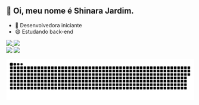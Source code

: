 ## 👋 Oi, meu nome é Shinara Jardim.

- 🌱 Desenvolvedora iniciante
- 😄 Estudando back-end

 <div>
  <a href="https://github.com/GardenShinara">
  <img height="180em" src="https://github-readme-stats.vercel.app/api?username=GardenShinara&show_icons=true&theme=radical&include_all_commits=true&count_private=true"/>
  <img height="180em" src="https://github-readme-stats.vercel.app/api/top-langs/?username=GardenShinara&layout=compact&langs_count=7&theme=radical"/>
</div>
  
  <div>  
  <a href = "mailto:shi.nara@hotmail."><img src="https://img.shields.io/badge/Microsoft_Outlook-0078D4?style=for-the-badge&logo=microsoft-outlook&logoColor=white" target="_blank"></a>
  <a href="https://www.linkedin.com/in/shinara-jardim-380728212/" target="_blank"><img src="https://img.shields.io/badge/-LinkedIn-%230077B5?style=for-the-badge&logo=linkedin&logoColor=white" target="_blank"></a> 
 
  ![Snake animation](https://github.com/GardenShinara/GardenShinara/blob/output/github-contribution-grid-snake.svg)
 
</div>
